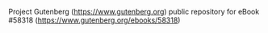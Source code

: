 Project Gutenberg (https://www.gutenberg.org) public repository for
eBook #58318 (https://www.gutenberg.org/ebooks/58318)
